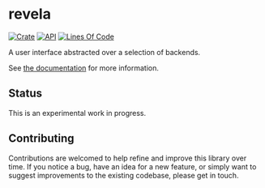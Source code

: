 # revela

[![Crate](https://img.shields.io/crates/v/revela.svg)](https://crates.io/crates/revela)
[![API](https://docs.rs/revela/badge.svg)](https://docs.rs/revela/)
[![Lines Of Code](https://tokei.rs/b1/github/_USER_/revela?category=code)](https://github.com/_USER_/revela)

A user interface abstracted over a selection of backends.

See [the documentation](https://docs.rs/revela/) for more information.

## Status

This is an experimental work in progress.

## Contributing

Contributions are welcomed to help refine and improve this library over time.
If you notice a bug, have an idea for a new feature, or simply want to suggest
improvements to the existing codebase, please get in touch.
